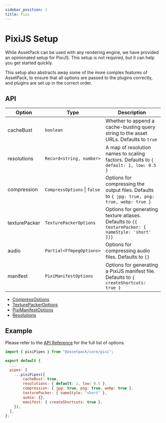 ```yaml
---
sidebar_position: 1
title: Pixi
---
```


# PixiJS Setup

While AssetPack can be used with any rendering engine, we have provided an opinionated setup for PixiJS. This setup is not required, but it can help you get started quickly.

This setup also abstracts away some of the more complex features of AssetPack, to ensure that all options are passed to the plugins correctly, and plugins are set up in the correct order.

## API

| Option        | Type                         | Description                                                                                      |
| ------------- | ---------------------------- | ------------------------------------------------------------------------------------------------ |
| cacheBust     | `boolean`                    | Whether to append a cache-busting query string to the asset URLs. Defaults to `true`             |
| resolutions   | `Record<string, number>`     | A map of resolution names to scaling factors. Defaults to `{ default: 1, low: 0.5 }`             |
| compression   | `CompressOptions` \| `false` | Options for compressing the output files. Defaults to `{ jpg: true, png: true, webp: true }`     |
| texturePacker | `TexturePackerOptions`       | Options for generating texture atlases. Defaults to `{{ texturePacker: { nameStyle: 'short' }}}` |
| audio         | `Partial<FfmpegOptions>`     | Options for compressing audio files. Defaults to `{}`                                            |
| manifest      | `PixiManifestOptions`        | Options for generating a PixiJS manifest file. Defaults to `{ createShortcuts: true }`           |

- [CompressOptions](/docs/guide/pipes/compress#api)
- [TexturePackerOptions](/docs/guide/pipes/texture-packer#api)
- [PixiManifestOptions](/docs/guide/pipes/manifest#api)
- [Resolutions](/docs/guide/pipes/mipmap#api)

## Example

Please refer to the [API Reference](/docs/guide/configuration) for the full list of options.

```js
import { pixiPipes } from "@assetpack/core/pixi";

export default {
  ...
  pipes: [
    ...pixiPipes({
        cacheBust: true,
        resolutions: { default: 1, low: 0.5 },
        compression: { jpg: true, png: true, webp: true },
        texturePacker: { nameStyle: "short" },
        audio: {},
        manifest: { createShortcuts: true },
    }),
  ],
};
```
